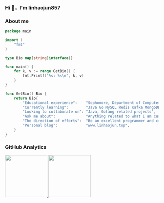 ### Hi 👋，I'm linhaojun857

### About me

```go
package main

import (
	"fmt"
)

type Bio map[string]interface{}

func main() {
	for k, v := range GetBio() {
		fmt.Printf("%s: %s\n", k, v)
	}
}

func GetBio() Bio {
	return Bio{
		"Educational experience":    "Sophomore, Department of Computer Science and Technology, Harbin University Of Science And Technology",
		"Currently learning":        "Java Go MySQL Redis Kafka MongoDB ElasticSearch",
		"Looking to collaborate on": "Java, Golang related projects",
		"Ask me about":              "Anything related to what I am currently learning",
		"The direction of efforts":  "Be an excellent programmer and create many meaningful open source projects",
		"Personal blog":             "www.linhaojun.top",
	}
}
```

### GitHub Analytics

<a href="https://github.com/linhaojun857">
   <img align="" height="138px" src="https://github-readme-stats.vercel.app/api?username=linhaojun857&include_all_commits=true&count_private=true&hide_title=true&show_icons=true&include_all_commits=true&line_height=21"/>
   <img align="" height="138px" src="https://github-readme-stats.vercel.app/api/top-langs/?username=linhaojun857&hide_title=true&layout=compact"/>
</a>
